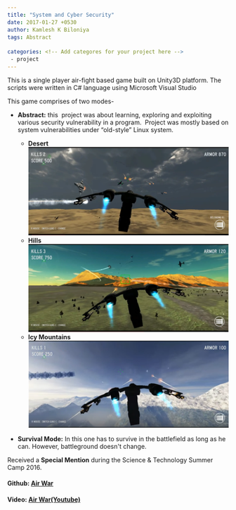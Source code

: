 ```yaml
---
title: "System and Cyber Security"
date: 2017-01-27 +0530
author: Kamlesh K Biloniya
tags: Abstract

categories: <!-- Add categores for your project here -->
 - project
---
```

This is a single player air-fight based game built on Unity3D platform. The scripts were written in C# language using Microsoft Visual Studio

This game comprises of two modes-

* **Abstract:**  this  project was about learning, exploring and exploiting various security vulnerability in a program.  Project was mostly based on system vulnerabilities under “old-style” Linux system.

    * **Desert**
        ![](https://github.com/JitenDhawan/Windows-Game/blob/master/p1.PNG?raw=true)
    * **Hills**
        ![](https://github.com/JitenDhawan/Windows-Game/blob/master/p2.PNG?raw=true)
    * **Icy Mountains**
        ![](https://github.com/JitenDhawan/Windows-Game/blob/master/p3.PNG?raw=true)

* **Survival Mode:** In this one has to survive in the battlefield as long as he can. However, battleground doesn't change.

Received a **Special Mention** during the Science & Technology Summer Camp 2016.

#### Github: [Air War](http://github.com/jaskirat1208/Windows-Game)
#### Video: [Air War(Youtube)](https://www.youtube.com/watch?v=MJNwBx_Hbhg)
